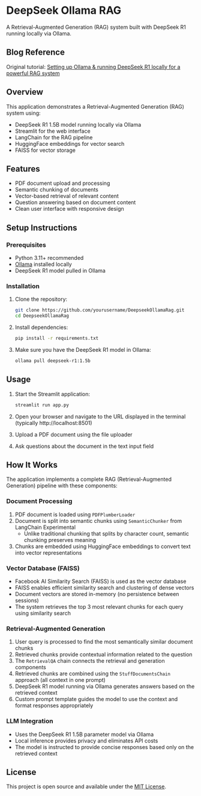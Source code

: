 # DeepSeek Ollama RAG

A Retrieval-Augmented Generation (RAG) system built with DeepSeek R1 running locally via Ollama.

## Blog Reference
Original tutorial: [Setting up Ollama & running DeepSeek R1 locally for a powerful RAG system](https://dev.to/ajmal_hasan/setting-up-ollama-running-deepseek-r1-locally-for-a-powerful-rag-system-4pd4)

## Overview

This application demonstrates a Retrieval-Augmented Generation (RAG) system using:
- DeepSeek R1 1.5B model running locally via Ollama
- Streamlit for the web interface
- LangChain for the RAG pipeline
- HuggingFace embeddings for vector search
- FAISS for vector storage

## Features

- PDF document upload and processing
- Semantic chunking of documents
- Vector-based retrieval of relevant content
- Question answering based on document content
- Clean user interface with responsive design

## Setup Instructions

### Prerequisites

- Python 3.11+ recommended
- [Ollama](https://ollama.ai/) installed locally
- DeepSeek R1 model pulled in Ollama

### Installation

1. Clone the repository:
   ```bash
   git clone https://github.com/yourusername/DeepseekOllamaRag.git
   cd DeepseekOllamaRag
   ```

2. Install dependencies:
   ```bash
   pip install -r requirements.txt
   ```

3. Make sure you have the DeepSeek R1 model in Ollama:
   ```bash
   ollama pull deepseek-r1:1.5b
   ```

## Usage

1. Start the Streamlit application:
   ```bash
   streamlit run app.py
   ```

2. Open your browser and navigate to the URL displayed in the terminal (typically http://localhost:8501)

3. Upload a PDF document using the file uploader

4. Ask questions about the document in the text input field

## How It Works

The application implements a complete RAG (Retrieval-Augmented Generation) pipeline with these components:

### Document Processing
1. PDF document is loaded using `PDFPlumberLoader`
2. Document is split into semantic chunks using `SemanticChunker` from LangChain Experimental
   - Unlike traditional chunking that splits by character count, semantic chunking preserves meaning
3. Chunks are embedded using HuggingFace embeddings to convert text into vector representations

### Vector Database (FAISS)
- Facebook AI Similarity Search (FAISS) is used as the vector database
- FAISS enables efficient similarity search and clustering of dense vectors
- Document vectors are stored in-memory (no persistence between sessions)
- The system retrieves the top 3 most relevant chunks for each query using similarity search

### Retrieval-Augmented Generation
1. User query is processed to find the most semantically similar document chunks
2. Retrieved chunks provide contextual information related to the question
3. The `RetrievalQA` chain connects the retrieval and generation components
4. Retrieved chunks are combined using the `StuffDocumentsChain` approach (all context in one prompt)
5. DeepSeek R1 model running via Ollama generates answers based on the retrieved context
6. Custom prompt template guides the model to use the context and format responses appropriately

### LLM Integration
- Uses the DeepSeek R1 1.5B parameter model via Ollama
- Local inference provides privacy and eliminates API costs
- The model is instructed to provide concise responses based only on the retrieved context

## License

This project is open source and available under the [MIT License](LICENSE).
